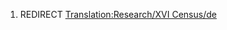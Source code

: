 1.  REDIRECT [Translation:Research/XVI
    Census/de](Translation:Research/XVI_Census/de "wikilink")